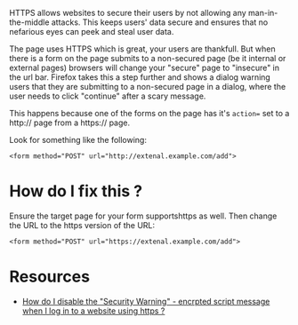 HTTPS allows websites to secure their users by not allowing any man-in-the-middle attacks. This keeps users' data secure and ensures that no nefarious eyes can peek and steal user data.

The page uses HTTPS which is great, your users are thankfull. But when there is a form on the page submits to a non-secured page (be it internal or external pages) browsers will change your "secure" page to "insecure" in the url bar. Firefox takes this a step further and shows a dialog warning users that they are submitting to a non-secured page in a dialog, where the user needs to click "continue" after a scary message.

This happens because one of the forms on the page has it's `action=` set to a http:// page from a https:// page. 

Look for something like the following:

```
<form method="POST" url="http://extenal.example.com/add">
```

# How do I fix this ?

Ensure the target page for your form supportshttps as well. Then change the URL to the https version of the URL:

```
<form method="POST" url="https://extenal.example.com/add">
```

# Resources

* [How do I disable the "Security Warning" - encrpted script message when I log in to a website using https ?](https://support.mozilla.org/en-US/questions/1012395)